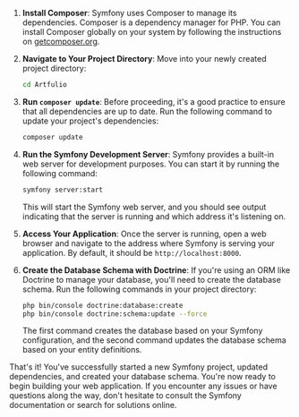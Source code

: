 1. **Install Composer**: Symfony uses Composer to manage its dependencies. Composer is a dependency manager for PHP. You can install Composer globally on your system by following the instructions on [getcomposer.org](https://getcomposer.org/download/).

2. **Navigate to Your Project Directory**: Move into your newly created project directory:

    ```bash
    cd Artfulio
    ```

3. **Run `composer update`**: Before proceeding, it's a good practice to ensure that all dependencies are up to date. Run the following command to update your project's dependencies:

    ```bash
    composer update
    ```

4. **Run the Symfony Development Server**: Symfony provides a built-in web server for development purposes. You can start it by running the following command:

    ```bash
    symfony server:start
    ```

    This will start the Symfony web server, and you should see output indicating that the server is running and which address it's listening on.

5. **Access Your Application**: Once the server is running, open a web browser and navigate to the address where Symfony is serving your application. By default, it should be `http://localhost:8000`.

6. **Create the Database Schema with Doctrine**: If you're using an ORM like Doctrine to manage your database, you'll need to create the database schema. Run the following commands in your project directory:

    ```bash
    php bin/console doctrine:database:create
    php bin/console doctrine:schema:update --force
    ```

    The first command creates the database based on your Symfony configuration, and the second command updates the database schema based on your entity definitions.

That's it! You've successfully started a new Symfony project, updated dependencies, and created your database schema. You're now ready to begin building your web application. If you encounter any issues or have questions along the way, don't hesitate to consult the Symfony documentation or search for solutions online.
